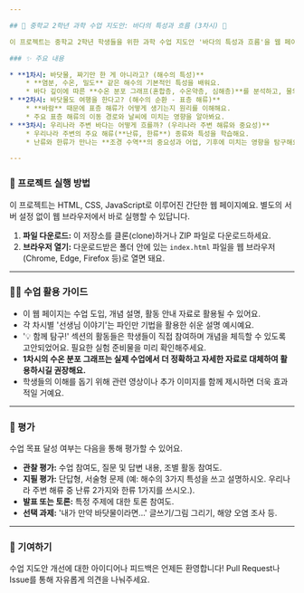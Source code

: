 ```yaml
---

## 🌊 중학교 2학년 과학 수업 지도안: 바다의 특성과 흐름 (3차시) 🌊

이 프로젝트는 중학교 2학년 학생들을 위한 과학 수업 지도안 '바다의 특성과 흐름'을 웹 페이지 형태로 구현한 거예요. 3차시로 구성된 이 수업은 바닷물의 특성(염분, 수온, 밀도), 표층 해류, 그리고 우리나라 주변 해류의 종류와 중요성을 학생들이 직접 탐구하고 이해할 수 있도록 다양한 활동을 포함하고 있답니다.

### ✨ 주요 내용

* **1차시: 바닷물, 짜기만 한 게 아니라고? (해수의 특성)**
    * **염분, 수온, 밀도** 같은 해수의 기본적인 특성을 배워요.
    * 바다 깊이에 따른 **수온 분포 그래프(혼합층, 수온약층, 심해층)**를 분석하고, 물의 밀도 차이를 실험으로 확인해 봐요.
* **2차시: 바닷물도 여행을 한다고? (해수의 순환 - 표층 해류)**
    * **바람** 때문에 표층 해류가 어떻게 생기는지 원리를 이해해요.
    * 주요 표층 해류의 이동 경로와 날씨에 미치는 영향을 알아봐요.
* **3차시: 우리나라 주변 바다는 어떻게 흐를까? (우리나라 주변 해류와 중요성)**
    * 우리나라 주변의 주요 해류(**난류, 한류**) 종류와 특성을 학습해요.
    * 난류와 한류가 만나는 **조경 수역**의 중요성과 어업, 기후에 미치는 영향을 탐구해요.

---
```


### 🚀 프로젝트 실행 방법

이 프로젝트는 HTML, CSS, JavaScript로 이루어진 간단한 웹 페이지예요. 별도의 서버 설정 없이 웹 브라우저에서 바로 실행할 수 있답니다.

1.  **파일 다운로드:** 이 저장소를 클론(clone)하거나 ZIP 파일로 다운로드하세요.
2.  **브라우저 열기:** 다운로드받은 폴더 안에 있는 `index.html` 파일을 웹 브라우저(Chrome, Edge, Firefox 등)로 열면 돼요.

---

### 🧑‍🏫 수업 활용 가이드

* 이 웹 페이지는 수업 도입, 개념 설명, 활동 안내 자료로 활용될 수 있어요.
* 각 차시별 '선생님 이야기'는 파인만 기법을 활용한 쉬운 설명 예시예요.
* '💡 함께 탐구!' 섹션의 활동들은 학생들이 직접 참여하며 개념을 체득할 수 있도록 고안되었어요. 필요한 실험 준비물을 미리 확인해주세요.
* **1차시의 수온 분포 그래프는 실제 수업에서 더 정확하고 자세한 자료로 대체하여 활용하시길 권장해요.**
* 학생들의 이해를 돕기 위해 관련 영상이나 추가 이미지를 함께 제시하면 더욱 효과적일 거예요.

---

### 📝 평가

수업 목표 달성 여부는 다음을 통해 평가할 수 있어요.

* **관찰 평가:** 수업 참여도, 질문 및 답변 내용, 조별 활동 참여도.
* **지필 평가:** 단답형, 서술형 문제 (예: 해수의 3가지 특성을 쓰고 설명하시오. 우리나라 주변 해류 중 난류 2가지와 한류 1가지를 쓰시오.).
* **발표 또는 토론:** 특정 주제에 대한 토론 참여도.
* **선택 과제:** '내가 만약 바닷물이라면...' 글쓰기/그림 그리기, 해양 오염 조사 등.

---

### 🙌 기여하기

수업 지도안 개선에 대한 아이디어나 피드백은 언제든 환영합니다! Pull Request나 Issue를 통해 자유롭게 의견을 나눠주세요.
